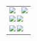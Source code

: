 <table>
  <tr>
    <td>
      <img src="https://github-readme-stats.vercel.app/api?username=fjx13038033078&theme=rose&show_icons=true" />
    </td>
    <td>
      <img src="https://github-readme-stats.vercel.app/api/top-langs/?username=fjx13038033078&layout=donut&theme=rose&exclude_repo=github-readme-stats,anuraghazra.github.io"/>
    </td>
  </tr>
  <tr>
    <td colspan="2">
      <img src="https://github-readme-stats.vercel.app/api/pin/?username=fjx13038033078&repo=ruoyi-CERS&theme=rose"/>
      <img src="https://github-readme-stats.vercel.app/api/pin/?username=fjx13038033078&repo=ruoyi-ICH&theme=rose" />
    </td>
  </tr>
  <tr>
    <td colspan="2">
      <img src="https://github-readme-stats.vercel.app/api/pin/?username=fjx13038033078&repo=ruoyi-CERS&theme=rose"/>
      <img src="https://github-readme-stats.vercel.app/api/pin/?username=fjx13038033078&repo=ruoyi-ICH&theme=rose" />
    </td>
  </tr>
</table>

